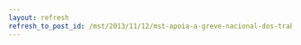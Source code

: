 ```yaml
---
layout: refresh
refresh_to_post_id: /mst/2013/11/12/mst-apoia-a-greve-nacional-dos-trabalhadores-e-trabalhadoras-da-ebc
---
```

